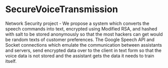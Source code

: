 # SecureVoiceTransmission
Network Security project -
We propose a system which converts the speech commands into text, encrypted using Modified RSA, and hashed with salt to be stored anonymously so that the most hackers can get would be random texts of customer preferences. 
The Google Speech API and Socket connections which emulate the communication between assistants and servers, send encrypted data over to the client in text form so that the voice data is not stored and the assistant gets the data it needs to train itself.

